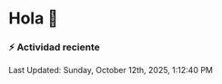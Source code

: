 # Hola 👋 

### :zap: Actividad reciente

<!--RECENT_ACTIVITY:start-->
<!--RECENT_ACTIVITY:end-->


<!--RECENT_ACTIVITY:last_update-->
Last Updated: Sunday, October 12th, 2025, 1:12:40 PM
<!--RECENT_ACTIVITY:last_update_end-->
